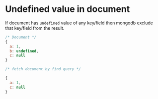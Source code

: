 # Undefined value in document

If document has `undefined` value of any key/field then mongodb exclude that key/field from the result.

```js
/* Document */
{
  a: 1,
  b: undefined,
  c: null
}

/* fetch document by find query */

{
  a: 1,
  c: null
}
```
